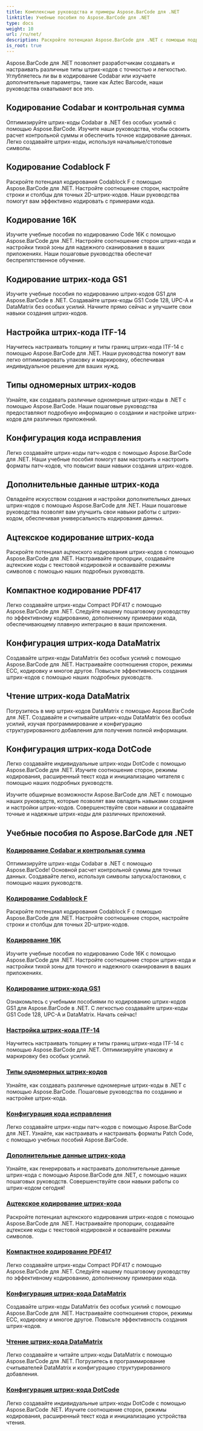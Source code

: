 ```yaml
---
title: Комплексные руководства и примеры Aspose.BarCode для .NET
linktitle: Учебные пособия по Aspose.BarCode для .NET
type: docs
weight: 10
url: /ru/net/
description: Раскройте потенциал Aspose.BarCode для .NET с помощью подробных руководств! Освойте кодирование Codabar, настройте Codablock F, изучите Code 16K и многое другое.
is_root: true
---
```



Aspose.BarCode для .NET позволяет разработчикам создавать и настраивать различные типы штрих-кодов с точностью и легкостью. Углубляетесь ли вы в кодирование Codabar или изучаете дополнительные параметры, такие как Aztec Barcode, наши руководства охватывают все это.

## Кодирование Codabar и контрольная сумма

Оптимизируйте штрих-коды Codabar в .NET без особых усилий с помощью Aspose.BarCode. Изучите наши руководства, чтобы освоить расчет контрольной суммы и обеспечить точное кодирование данных. Легко создавайте штрих-коды, используя начальные/стоповые символы.

## Кодирование Codablock F

Раскройте потенциал кодирования Codablock F с помощью Aspose.BarCode для .NET. Настройте соотношение сторон, настройте строки и столбцы для точных 2D-штрих-кодов. Наши руководства помогут вам эффективно кодировать с примерами кода.

## Кодирование 16K

Изучите учебные пособия по кодированию Code 16K с помощью Aspose.BarCode для .NET. Настройте соотношение сторон штрих-кода и настройки тихой зоны для надежного сканирования в ваших приложениях. Наши пошаговые руководства обеспечат беспрепятственное обучение.

## Кодирование штрих-кода GS1

Изучите учебные пособия по кодированию штрих-кодов GS1 для Aspose.BarCode в .NET. Создавайте штрих-коды GS1 Code 128, UPC-A и DataMatrix без особых усилий. Начните прямо сейчас и улучшите свои навыки создания штрих-кодов.

## Настройка штрих-кода ITF-14

Научитесь настраивать толщину и типы границ штрих-кода ITF-14 с помощью Aspose.BarCode для .NET. Наши руководства помогут вам легко оптимизировать упаковку и маркировку, обеспечивая индивидуальное решение для ваших нужд.

## Типы одномерных штрих-кодов

Узнайте, как создавать различные одномерные штрих-коды в .NET с помощью Aspose.BarCode. Наши пошаговые руководства предоставляют подробную информацию о создании и настройке штрих-кодов для различных приложений.

## Конфигурация кода исправления

Легко создавайте штрих-коды патч-кодов с помощью Aspose.BarCode для .NET. Наши учебные пособия помогут вам настроить и настроить форматы патч-кодов, что повысит ваши навыки создания штрих-кодов.

## Дополнительные данные штрих-кода

Овладейте искусством создания и настройки дополнительных данных штрих-кодов с помощью Aspose.BarCode для .NET. Наши пошаговые руководства позволят вам улучшить свои навыки работы с штрих-кодом, обеспечивая универсальность кодирования данных.

## Ацтекское кодирование штрих-кода

Раскройте потенциал ацтекского кодирования штрих-кодов с помощью Aspose.BarCode для .NET. Настраивайте пропорции, создавайте ацтекские коды с текстовой кодировкой и осваивайте режимы символов с помощью наших подробных руководств.

## Компактное кодирование PDF417

Легко создавайте штрих-коды Compact PDF417 с помощью Aspose.BarCode для .NET. Следуйте нашему пошаговому руководству по эффективному кодированию, дополненному примерами кода, обеспечивающему плавную интеграцию в ваши приложения.

## Конфигурация штрих-кода DataMatrix

Создавайте штрих-коды DataMatrix без особых усилий с помощью Aspose.BarCode для .NET. Настраивайте соотношения сторон, режимы ECC, кодировку и многое другое. Повысьте эффективность создания штрих-кодов с помощью наших подробных руководств.

## Чтение штрих-кода DataMatrix

Погрузитесь в мир штрих-кодов DataMatrix с помощью Aspose.BarCode для .NET. Создавайте и считывайте штрих-коды DataMatrix без особых усилий, изучая программирование и конфигурацию структурированного добавления для получения полной информации.

## Конфигурация штрих-кода DotCode

Легко создавайте индивидуальные штрих-коды DotCode с помощью Aspose.BarCode для .NET. Изучите соотношение сторон, режимы кодирования, расширенный текст кода и инициализацию читателя с помощью наших подробных руководств.

Изучите обширные возможности Aspose.BarCode для .NET с помощью наших руководств, которые позволят вам овладеть навыками создания и настройки штрих-кодов. Совершенствуйте свои навыки и создавайте точные и надежные штрих-коды для различных приложений.
## Учебные пособия по Aspose.BarCode для .NET
### [Кодирование Codabar и контрольная сумма](./codabar-encoding-and-checksum/)
Оптимизируйте штрих-коды Codabar в .NET с помощью Aspose.BarCode! Основной расчет контрольной суммы для точных данных. Создавайте легко, используя символы запуска/остановки, с помощью наших руководств.
### [Кодирование Codablock F](./codablock-f-encoding/)
Раскройте потенциал кодирования Codablock F с помощью Aspose.BarCode для .NET. Настройте соотношение сторон, настройте строки и столбцы для точных 2D-штрих-кодов.
### [Кодирование 16K](./code-16k-encoding/)
Изучите учебные пособия по кодированию Code 16K с помощью Aspose.BarCode для .NET. Настройте соотношение сторон штрих-кода и настройки тихой зоны для точного и надежного сканирования в ваших приложениях.
### [Кодирование штрих-кода GS1](./gs1-barcode-encoding/)
Ознакомьтесь с учебными пособиями по кодированию штрих-кодов GS1 для Aspose.BarCode в .NET. С легкостью создавайте штрих-коды GS1 Code 128, UPC-A и DataMatrix. Начать сейчас!
### [Настройка штрих-кода ITF-14](./itf-14-barcode-customization/)
Научитесь настраивать толщину и типы границ штрих-кода ITF-14 с помощью Aspose.BarCode для .NET. Оптимизируйте упаковку и маркировку без особых усилий.
### [Типы одномерных штрих-кодов](./one-dimensional-barcode-types/)
Узнайте, как создавать различные одномерные штрих-коды в .NET с помощью Aspose.BarCode. Пошаговые руководства по созданию и настройке штрих-кода.
### [Конфигурация кода исправления](./patch-code-configuration/)
Легко создавайте штрих-коды патч-кодов с помощью Aspose.BarCode для .NET. Узнайте, как настраивать и настраивать форматы Patch Code, с помощью учебных пособий Aspose.BarCode.
### [Дополнительные данные штрих-кода](./supplemental-barcode-data/)
Узнайте, как генерировать и настраивать дополнительные данные штрих-кода с помощью Aspose.BarCode для .NET, с помощью наших пошаговых руководств. Совершенствуйте свои навыки работы со штрих-кодом сегодня!
### [Ацтекское кодирование штрих-кода](./aztec-barcode-encoding/)
Раскройте потенциал ацтекского кодирования штрих-кодов с помощью Aspose.BarCode для .NET. Настраивайте пропорции, создавайте ацтекские коды с текстовой кодировкой и осваивайте режимы символов.
### [Компактное кодирование PDF417](./compact-pdf417-encoding/)
Легко создавайте штрих-коды Compact PDF417 с помощью Aspose.BarCode для .NET. Следуйте нашему пошаговому руководству по эффективному кодированию, дополненному примерами кода.
### [Конфигурация штрих-кода DataMatrix](./datamatrix-barcode-configuration/)
Создавайте штрих-коды DataMatrix без особых усилий с помощью Aspose.BarCode для .NET. Настраивайте соотношения сторон, режимы ECC, кодировку и многое другое. Повысьте эффективность создания штрих-кодов.
### [Чтение штрих-кода DataMatrix](./datamatrix-barcode-reading/)
Легко создавайте и читайте штрих-коды DataMatrix с помощью Aspose.BarCode для .NET. Погрузитесь в программирование считывателей DataMatrix и конфигурацию структурированного добавления.
### [Конфигурация штрих-кода DotCode](./dotcode-barcode-configuration/)
Легко создавайте индивидуальные штрих-коды DotCode с помощью Aspose.BarCode .NET. Изучите соотношение сторон, режимы кодирования, расширенный текст кода и инициализацию устройства чтения.